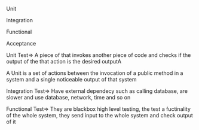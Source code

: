 Unit

Integration

Functional

Acceptance

Unit Test=&gt; A piece of that invokes another piece of code and checks if the output of the that action is the desired outputA

A Unit is a set of actions between the invocation of a public method in a system and a single noticeable output of that system

Integration Test=&gt; Have external dependecy such as calling database, are slower  and use database, network, time and so on

Functional Test=&gt; They are blackbox high level testing, the test a fuctinality of the whole system, they send input to the whole system and check output of it



